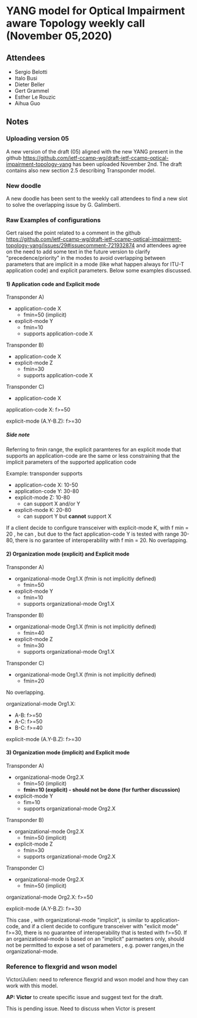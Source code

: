 # YANG model for Optical Impairment aware Topology weekly call (November 05,2020)

## Attendees

- Sergio Belotti
- Italo Busi
- Dieter Beller 
- Gert Grammel
- Esther Le Rouzic
- Aihua Guo

## Notes

### Uploading version 05

A new version of the draft (05) aligned with the new YANG present 
in the github https://github.com/ietf-ccamp-wg/draft-ietf-ccamp-optical-impairment-topology-yang has been uploaded November 2nd.
The draft contains also new section 2.5 describing Transponder model.

### New doodle

A new doodle has been sent to the weekly call attendees to find a new slot to solve the overlapping issue by G. Galimberti.


### Raw Examples of configurations

Gert raised the point related to a comment in the github https://github.com/ietf-ccamp-wg/draft-ietf-ccamp-optical-impairment-topology-yang/issues/29#issuecomment-721932874 and attendees agree on the need to add some text in the future version to clarify "precedence/priority" in the modes to avoid overlapping between parameters that are implicit in a mode (like what happen always for ITU-T application code) and explicit parameters.
Below some examples discussed.

#### 1) Application code and Explicit mode

Transponder A)
- application-code X
  - fmin=50 (implicit)
- explicit-mode Y
  - fmin=10
  - supports application-code X
  
Transponder B)
- application-code X
- explicit-mode Z
  - fmin=30
  - supports application-code X

Transponder C)
- application-code X


application-code X: f>=50

explicit-mode (A.Y-B.Z): f>=30

##### Side note

Referring to fmin range, the explicit paramteres for an explicit mode that supports an application-code are the same or less constraining that the implicit parameters of the supported application code

Example: transponder supports

- application-code X: 10-50
- application-code Y: 30-80
- explicit-mode Z: 10-80
  - can support X and/or Y
- explicit-mode K: 20-80
  - can support Y but __cannot__ support X

If a client decide to configure transceiver with explicit-mode K, with f min = 20 , he can , but due to the fact application-code Y is tested with range 30-80, there is no garantee of interoperability with f min = 20.
No overlapping.

#### 2) Organization mode (explicit) and Explicit mode

Transponder A)
- organizational-mode Org1.X (fmin is not implicitly defined)
  - fmin=50
- explicit-mode Y
  - fmin=10
  - supports organizational-mode Org1.X
  
Transponder B)
- organizational-mode Org1.X (fmin is not implicitly defined)
  - fmin=40
- explicit-mode Z
  - fmin=30
  - supports organizational-mode Org1.X

Transponder C)
- organizational-mode Org1.X (fmin is not implicitly defined)
  - fmin=20

No overlapping.

organizational-mode Org1.X:
- A-B: f>=50
- A-C: f>=50
- B-C: f>=40

explicit-mode (A.Y-B.Z): f>=30

#### 3) Organization mode (implicit) and Explicit mode

Transponder A)
- organizational-mode Org2.X
  - fmin=50 (implicit)
  - __fmin=10 (explicit) - should not be done (for further discussion)__
- explicit-mode Y
  - fim=10
  - supports organizational-mode Org2.X
  
Transponder B)
- organizational-mode Org2.X
  - fmin=50 (implicit)
- explicit-mode Z
  - fmin=30
  - supports organizational-mode Org2.X

Transponder C)
- organizational-mode Org2.X
  - fmin=50 (implicit)


organizational-mode Org2.X: f>=50

explicit-mode (A.Y-B.Z): f>=30

This case , with organizational-mode "implicit", is similar to application-code, and if a client decide to configure transceiver with "exlicit mode" f>=30, there is no guarantee of interoperability that is tested with f>=50.
If an organizational-mode is based on an "implicit" parmaeters only, should not be permitted to expose a set of parameters , e.g. power ranges,in the organizational-mode.

### Reference to flexgrid and wson model

Victor/Julien: need to reference flexgrid and wson model and how they can work with this model.

__AP: Victor__ to create specific issue and suggest text for the draft.

This is pending issue. Need to discuss when Victor is present

